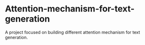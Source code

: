 # Attention-mechanism-for-text-generation
A project focused on building different attention mechanism for text generation.
